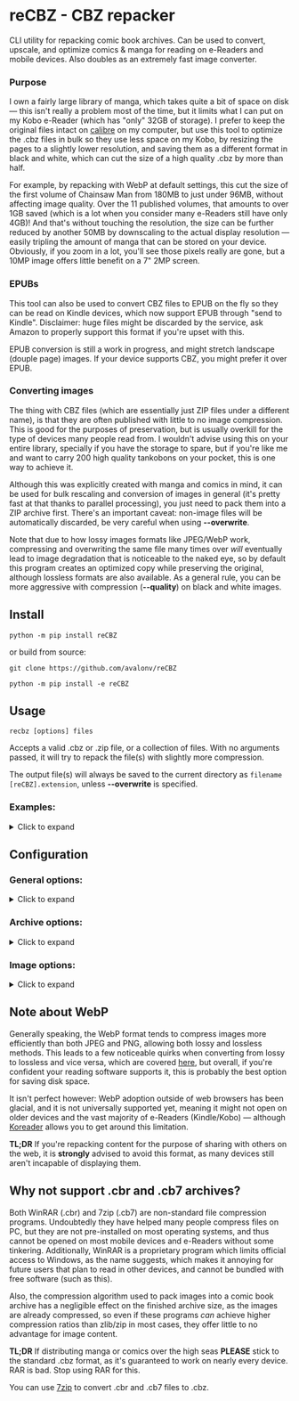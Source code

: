 # reCBZ - CBZ repacker

CLI utility for repacking comic book archives. Can be used to convert, upscale, and optimize comics & manga for reading on e-Readers and mobile devices. Also doubles as an extremely fast image converter.

### Purpose

I own a fairly large library of manga, which takes quite a bit of space on disk — this isn't really a problem most of the time, but it limits what I can put on my Kobo e-Reader (which has "only" 32GB of storage). I prefer to keep the original files intact on [calibre](https://github.com/kovidgoyal/calibre) on my computer, but use this tool to optimize the .cbz files in bulk so they use less space on my Kobo, by resizing the pages to a slightly lower resolution, and saving them as a different format in black and white, which can cut the size of a high quality .cbz by more than half.

For example, by repacking with WebP at default settings, this cut the size of the first volume of Chainsaw Man from 180MB to just under 96MB, without affecting image quality. Over the 11 published volumes, that amounts to over 1GB saved (which is a lot when you consider many e-Readers still have only 4GB)! And that's without touching the resolution, the size can be further reduced by another 50MB by downscaling to the actual display resolution — easily tripling the amount of manga that can be stored on your device. Obviously, if you zoom in a lot, you'll see those pixels really are gone, but a 10MP image offers little benefit on a 7" 2MP screen.

### EPUBs

This tool can also be used to convert CBZ files to EPUB on the fly so they can be read on Kindle devices, which now support EPUB through "send to Kindle". Disclaimer: huge files might be discarded by the service, ask Amazon to properly support this format if you're upset with this.

EPUB conversion is still a work in progress, and might stretch landscape (douple page) images. If your device supports CBZ, you might prefer it over EPUB.

### Converting images

The thing with CBZ files (which are essentially just ZIP files under a different name), is that they are often published with little to no image compression. This is good for the purposes of preservation, but is usually overkill for the type of devices many people read from. I wouldn't advise using this on your entire library, specially if you have the storage to spare, but if you're like me and want to carry 200 high quality tankobons on your pocket, this is one way to achieve it.

Although this was explicitly created with manga and comics in mind, it can be used for bulk rescaling and conversion of images in general (it's pretty fast at that thanks to parallel processing), you just need to pack them into a ZIP archive first. There's an important caveat: non-image files will be automatically discarded, be very careful when using **--overwrite**.

Note that due to how lossy images formats like JPEG/WebP work, compressing and overwriting the same file many times over *will* eventually lead to image degradation that is noticeable to the naked eye, so by default this program creates an optimized copy while preserving the original, although lossless formats are also available. As a general rule, you can be more aggressive with compression (**--quality**) on black and white images.

## Install

    python -m pip install reCBZ

or build from source:

    git clone https://github.com/avalonv/reCBZ

    python -m pip install -e reCBZ

## Usage

    recbz [options] files

Accepts a valid .cbz or .zip file, or a collection of files. With no arguments passed, it will try to repack the file(s) with slightly more compression.

The output file(s) will always be saved to the current directory as `filename [reCBZ].extension`, unless **--overwrite** is specified.

### Examples:
<details>
  <summary>Click to expand</summary>
<br>

Convert pages in 'Blame! Master Edition v06.cbz' to various formats and ask which one to repack with:

    recbz --assist 'Blame! Master Edition v06.cbz'

Rescale two volumes to the Kindle Paperwhite resolution, and save as EPUB:

    recbz --epub --size 1125x1500 'Our Dreams at Dusk v01.cbz' 'Our Dreams at Dusk v02.cbz'

To repack all books in the current directory (e.g. a series), use a '*' to match .cbz files:

    recbz ./*.cbz

- On Windows, slashes '/' should be replaced with backslashes '\\'

Automatically convert and repack all books on the 'Blame!' folder:

    recbz --auto ./'Blame!'/*.cbz

Rescale all books on the "Saga" folder to 1440p 3:4, convert pages to grayscale and save as high quality JPEG:

    recbz --size 1440x1920 -bw --quality 90 --fmt jpeg ./Saga/*.cbz
</details>

## Configuration

### General options:
<details>
  <summary>Click to expand</summary>
<br>

**--nowrite**  **-nw**  
<ul>Dry run. The repacked archive isn't saved at the end, making other options completely safe.</ul>

**--overwrite**  **-O**  
<ul>Overwrite original archive. Specifically, it will be converted to a valid .cbz structure, meaning that non-image files will be discarded. Make sure you understand what this means before using this.</ul>

**--compare**  **-c**  
<ul>Does a dry run with a small sample of images, converting them to available formats using current settings, then displays a disk usage summary for each.</ul>

**--assist**  **-a**  
<ul>Same as <b>--compare</b>, except it then asks you which format to use for a real run.</ul>

**--auto**  **-A**  
<ul>Same as <b>--compare</b>, except it automatically picks the best/smallest format for a real run.</ul> 

<ul>Most of the time this will be a <a href="#note-about-webp">.webp</a>. If you wish to exclude this format, you can add <b>--nowebp</b>.</ul>

~~**--recursive**  **-R**~~  (TODO/Unimplemented)  see [#examples](#examples) 
<ul>Search all subfolders in the current path for .cbz or .zip files to convert.</ul>

<ul><b>Exercise caution when using with --overwrite, may lead to loss of data.</b></ul>

**--verbose**  **-v**  
<ul>More progress messages. Can be repeated (-vv) for debug output.</ul>

**--silent**  **-s**  
<ul>No progress messages.</ul>

**--processes** *1 - 32*  
default: Core count - 1 (close to 100% utilization)  
<ul>Max number of processes to spawn. This will only improve performance if your CPU has cores to spare (it's not magic!). <b>Warning:</b> May choke lower end systems, set this to 2 or 4 if you're experiencing high memory usage.</ul>

**--sequential**  
<ul>Disable multiprocessing altogether. Use this only if you're still experiencing memory issues, or for debugging.</ul>

</details>

### Archive options:
<details>
  <summary>Click to expand</summary>
<br>

**--epub**  
<ul>Save archive as EPUB. -- <b>WORK IN PROGRESS</b></ul>

**--zip**  
<ul>Save archive as ZIP.</ul>
 
**--cbz**  
<ul>Save archive as CBZ. This is the default.</ul>

~~**--unpack**~~ (TODO/Unimplemented)  
<ul>Extract archive contents to a folder</ul>

**--compress**  
<ul>Attempt to further compress the archive after images have been converted. This will have a very negligible effect on file size, and is generally not recommended.</ul>

</details>

### Image options:
<details>
  <summary>Click to expand</summary>
<br>

**--fmt** *format*  
default: same as source  
<ul>Format to convert images to. One of: <i>jpeg, png, webp</i> or <i>webpll</i> — png and webpll are <a href='https://en.wikipedia.org/wiki/Lossless_compression'>lossless</a>. Try <b>-c</b> to get an idea of how they compare, this will vary depending on the source format. Omitting this option will preserve the original format.</ul>

**--quality** *0 - 95*  
default: 80  
<ul>Image compression quality for lossy formats, will have a large impact on file size. Smaller values produce smaller files at the cost of visual quality. This option only applies to lossy formats</ul>

<ul><b>Notes:</b>

<ul>Low values degrade image quality less in WebP than they do in JPEG. Similarly, grayscale images are less affected by this setting that color ones, so generally speaking, you can lower it even more when using <b>--fmt webp</b> or <b>--grayscale</b> to save extra space.</ul>

<ul>Values higher than 95 will usually <b>increase</b> file size without actually improving quality.</ul></ul>

**--size** *WidthxHeight*  
default: don't rescale  

<ul>Rescale images to the specified resolution, using Lanczos interpolation. Does its best to detect and preserve landscape images.</ul> 

<ul>Add <b>--noupscale</b> to disable upscaling, so images can only be downscaled (as long as they're greater than value).</ul>

<ul>Add <b>--nodownscale</b> to disable downscaling, so images can only be upscaled (as long as they're less than value).</ul>

<ul>1440x1920 (3:4) is more than suitable for 6"/7" e-Reader screens. For smaller devices, setting this to 150% of your screen's resolution is usually the best compromise between quality and file size, still allowing you to zoom-in to read the lore critical thoughts of that moe character.</ul>

<ul><b>Note:</b> this isn't magic. Please don't upscale a low quality source to upload to manga sites and claim yours is higher quality, because it isn't, and it will annoy people.</ul>

**--grayscale**  **-bw**  
<ul>Convert images to grayscale. Useful for e-Paper screens, reducing file size by another 10% to 20%. Provides no benefit to comics which only have a few coloured pages (manga).</ul>

</details>

## Note about WebP

Generally speaking, the WebP format tends to compress images more efficiently than both JPEG and PNG, allowing both lossy and lossless methods. This leads to a few noticeable quirks when converting from lossy to lossless and vice versa, which are covered [here](https://developers.google.com/speed/webp/faq#can_a_webp_image_grow_larger_than_its_source_image), but overall, if you're confident your reading software supports it, this is probably the best option for saving disk space.

It isn't perfect however: WebP adoption outside of web browsers has been glacial, and it is not universally supported yet, meaning it might not open on older devices and the vast majority of e-Readers (Kindle/Kobo) — although [Koreader](https://github.com/koreader/koreader/) allows you to get around this limitation.

**TL;DR** If you're repacking content for the purpose of sharing with others on the web, it is **strongly** advised to avoid this format, as many devices still aren't incapable of displaying them.

## Why not support .cbr and .cb7 archives?

Both WinRAR (.cbr) and 7zip (.cb7) are non-standard file compression programs. Undoubtedly they have helped many people compress files on PC, but they are not pre-installed on most operating systems, and thus cannot be opened on most mobile devices and e-Readers without some tinkering. Additionally, WinRAR is a proprietary program which limits official access to Windows, as the name suggests, which makes it annoying for future users that plan to read in other devices, and cannot be bundled with free software (such as this).

Also, the compression algorithm used to pack images into a comic book archive has a negligible effect on the finished archive size, as the images are already compressed, so even if these programs *can* achieve higher compression ratios than zlib/zip in most cases, they offer little to no advantage for image content.

**TL;DR** If distributing manga or comics over the high seas **PLEASE** stick to the standard .cbz format, as it's guaranteed to work on nearly every device. RAR is bad. Stop using RAR for this.

You can use [7zip](https://www.7-zip.org/) to convert .cbr and .cb7 files to .cbz.
